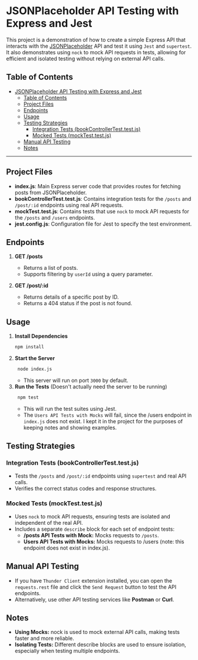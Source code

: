 # JSONPlaceholder API Testing with Express and Jest

This project is a demonstration of how to create a simple Express API that interacts with the [JSONPlaceholder](https://jsonplaceholder.typicode.com/) API and test it using `Jest` and `supertest`. It also demonstrates using `nock` to mock API requests in tests, allowing for efficient and isolated testing without relying on external API calls.

## Table of Contents
- [JSONPlaceholder API Testing with Express and Jest](#jsonplaceholder-api-testing-with-express-and-jest)
  - [Table of Contents](#table-of-contents)
  - [Project Files](#project-files)
  - [Endpoints](#endpoints)
  - [Usage](#usage)
  - [Testing Strategies](#testing-strategies)
    - [Integration Tests (bookControllerTest.test.js)](#integration-tests-bookcontrollertesttestjs)
    - [Mocked Tests (mockTest.test.js)](#mocked-tests-mocktesttestjs)
  - [Manual API Testing](#manual-api-testing)
  - [Notes](#notes)

---

## Project Files

- **index.js**: Main Express server code that provides routes for fetching posts from JSONPlaceholder.
- **bookControllerTest.test.js**: Contains integration tests for the `/posts` and `/post/:id` endpoints using real API requests.
- **mockTest.test.js**: Contains tests that use `nock` to mock API requests for the `/posts` and `/users` endpoints.
- **jest.config.js**: Configuration file for Jest to specify the test environment.

## Endpoints

1. **GET /posts**
   - Returns a list of posts.
   - Supports filtering by `userId` using a query parameter.

2. **GET /post/:id**
   - Returns details of a specific post by ID.
   - Returns a 404 status if the post is not found.

## Usage

1. **Install Dependencies**
   ```bash
   npm install
    ```
2. **Start the Server**
   ```bash
    node index.js
   ```
   - This server will run on port `3000` by default.
3. **Run the Tests** (Doesn't actually need the server to be running)
   ```bash
    npm test
   ```
    - This will run the test suites using Jest.
    - The `Users API Tests with Mocks` will fail, since the /users endpoint in `index.js` does not exist. I kept it in the project for the purposes of keeping notes and showing examples.

## Testing Strategies
### Integration Tests (bookControllerTest.test.js)
- Tests the `/posts` and `/post/:id` endpoints using `supertest` and real API calls.
- Verifies the correct status codes and response structures.

### Mocked Tests (mockTest.test.js)
- Uses `nock` to mock API requests, ensuring tests are isolated and independent of the real API.
- Includes a separate `describe` block for each set of endpoint tests:
    - **/posts API Tests with Mock:** Mocks requests to `/posts`.
    - **Users API Tests with Mocks:** Mocks requests to /users (note: this endpoint does not exist in index.js).

## Manual API Testing
- If you have `Thunder Client` extension installed, you can open the `requests.rest` file and click the `Send Request` button to test the API endpoints.
- Alternatively, use other API testing services like **Postman** or **Curl**.

## Notes
- **Using Mocks:** nock is used to mock external API calls, making tests faster and more reliable.
- **Isolating Tests:** Different describe blocks are used to ensure isolation, especially when testing multiple endpoints.